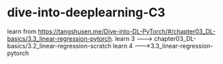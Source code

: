 # dive-into-deeplearning-C3
learn from https://tangshusen.me/Dive-into-DL-PyTorch/#/chapter03_DL-basics/3.3_linear-regression-pytorch.
learn 3 ---> chapter03_DL-basics/3.2_linear-regression-scratch
learn 4 --->3.3_linear-regression-pytorch
